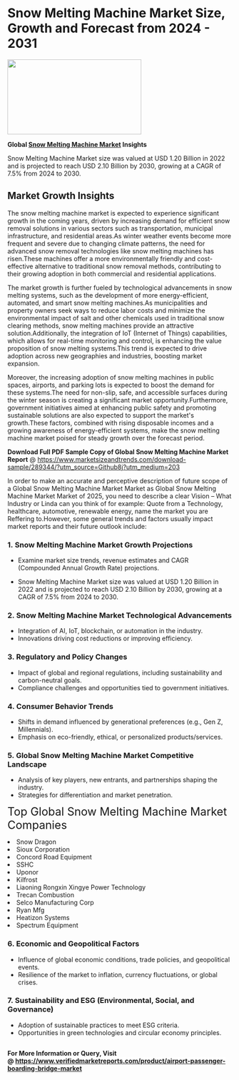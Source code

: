 <H1>Snow Melting Machine Market Size, Growth and Forecast from 2024 - 2031</H1><img class="aligncenter size-medium wp-image-584254" src="https://thirdeyenews.in/wp-content/uploads/2024/09/Global-Market-Research-300x168.jpeg" alt="" width="300" height="168" /><p><strong>Global&nbsp;<a href="https://www.marketsizeandtrends.com/download-sample/289344/?utm_source=Github8j?utm_medium=203">Snow Melting Machine Market</a> Insights</strong></p><p>Snow Melting Machine Market size was valued at USD 1.20 Billion in 2022 and is projected to reach USD 2.10 Billion by 2030, growing at a CAGR of 7.5% from 2024 to 2030.</p><p><h2>Market Growth Insights</h2> <p>The snow melting machine market is expected to experience significant growth in the coming years, driven by increasing demand for efficient snow removal solutions in various sectors such as transportation, municipal infrastructure, and residential areas.As winter weather events become more frequent and severe due to changing climate patterns, the need for advanced snow removal technologies like snow melting machines has risen.These machines offer a more environmentally friendly and cost-effective alternative to traditional snow removal methods, contributing to their growing adoption in both commercial and residential applications.</p> <p>The market growth is further fueled by technological advancements in snow melting systems, such as the development of more energy-efficient, automated, and smart snow melting machines.As municipalities and property owners seek ways to reduce labor costs and minimize the environmental impact of salt and other chemicals used in traditional snow clearing methods, snow melting machines provide an attractive solution.Additionally, the integration of IoT (Internet of Things) capabilities, which allows for real-time monitoring and control, is enhancing the value proposition of snow melting systems.This trend is expected to drive adoption across new geographies and industries, boosting market expansion.</p> <p>Moreover, the increasing adoption of snow melting machines in public spaces, airports, and parking lots is expected to boost the demand for these systems.The need for non-slip, safe, and accessible surfaces during the winter season is creating a significant market opportunity.Furthermore, government initiatives aimed at enhancing public safety and promoting sustainable solutions are also expected to support the market's growth.These factors, combined with rising disposable incomes and a growing awareness of energy-efficient systems, make the snow melting machine market poised for steady growth over the forecast period.</p> <p><span class=""><strong>Download Full PDF Sample Copy of Global Snow Melting Machine Market Report</strong> @ <a href="https://www.marketsizeandtrends.com/download-sample/289344/?utm_source=Github8j?utm_medium=203" target="_blank">https://www.marketsizeandtrends.com/download-sample/289344/?utm_source=Github8j?utm_medium=203</a></span></p><p>In order to make an accurate and perceptive description of future scope of a Global&nbsp;Snow Melting Machine Market Market as Global&nbsp;Snow Melting Machine Market Market of 2025, you need to describe a clear Vision &ndash; What Industry or Linda can you think of for example: Quote from a Technology, healthcare, automotive, renewable energy, name the market you are Reffering to.However, some general trends and factors usually impact market reports and their future outlook include:</p><h3>1.&nbsp;<strong>Snow Melting Machine Market Growth Projections</strong></h3><ul><li>Examine market size trends, revenue estimates and CAGR (Compounded Annual Growth Rate) projections.</li><li><p>Snow Melting Machine Market size was valued at USD 1.20 Billion in 2022 and is projected to reach USD 2.10 Billion by 2030, growing at a CAGR of 7.5% from 2024 to 2030.</p></li></ul><h3>2.&nbsp;<strong>Snow Melting Machine Market Technological Advancements</strong></h3><ul><li>Integration of AI, IoT, blockchain, or automation in the industry.</li><li>Innovations driving cost reductions or improving efficiency.</li></ul><h3>3.&nbsp;<strong>Regulatory and Policy Changes</strong></h3><ul><li>Impact of global and regional regulations, including sustainability and carbon-neutral goals.</li><li>Compliance challenges and opportunities tied to government initiatives.</li></ul><h3>4.&nbsp;<strong>Consumer Behavior Trends</strong></h3><ul><li>Shifts in demand influenced by generational preferences (e.g., Gen Z, Millennials).</li><li>Emphasis on eco-friendly, ethical, or personalized products/services.</li></ul><h3>5.&nbsp;<strong>Global Snow Melting Machine Market Competitive Landscape</strong></h3><ul><li>Analysis of key players, new entrants, and partnerships shaping the industry.</li><li>Strategies for differentiation and market penetration.</li></ul><p data-pm-slice="1 1 []"><span style="color: inherit; font-family: inherit; font-size: 25px;">Top Global Snow Melting Machine Market Companies</span></p><div class="" data-test-id=""><p><li>Snow Dragon</li><li> Sioux Corporation</li><li> Concord Road Equipment</li><li> SSHC</li><li> Uponor</li><li> Kilfrost</li><li> Liaoning Rongxin Xingye Power Technology</li><li> Trecan Combustion</li><li> Selco Manufacturing Corp</li><li> Ryan Mfg</li><li> Heatizon Systems</li><li> Spectrum Equipment</li></p></div><h3>6.&nbsp;<strong>Economic and Geopolitical Factors</strong></h3><ul><li>Influence of global economic conditions, trade policies, and geopolitical events.</li><li>Resilience of the market to inflation, currency fluctuations, or global crises.</li></ul><h3>7.&nbsp;<strong>Sustainability and ESG (Environmental, Social, and Governance)</strong></h3><ul><li>Adoption of sustainable practices to meet ESG criteria.</li><li>Opportunities in green technologies and circular economy principles.</li></ul><h2><strong style="font-size: 14px;">For More Information or Query, Visit @&nbsp;</strong><a style="background-color: #ffffff; font-size: 14px;" href="https://www.marketsizeandtrends.com/report/snow-melting-machine-market/" target="_blank">https://www.verifiedmarketreports.com/product/airport-passenger-boarding-bridge-market</a></h2>